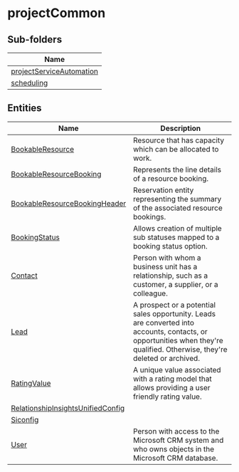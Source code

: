 # projectCommon


## Sub-folders

|Name|
|---|
|[projectServiceAutomation](https://docs.microsoft.com/en-us/common-data-model/schema/core/applicationcommon/foundationcommon/crmcommon/projectcommon/projectServiceAutomation/overview)|
|[scheduling](https://docs.microsoft.com/en-us/common-data-model/schema/core/applicationcommon/foundationcommon/crmcommon/projectcommon/scheduling/overview)|




## Entities

|Name|Description|
|---|---|
|[BookableResource](https://docs.microsoft.com/en-us/common-data-model/schema/core/applicationcommon/foundationcommon/crmcommon/projectcommon/BookableResource)|Resource that has capacity which can be allocated to work.  |
|[BookableResourceBooking](https://docs.microsoft.com/en-us/common-data-model/schema/core/applicationcommon/foundationcommon/crmcommon/projectcommon/BookableResourceBooking)|Represents the line details of a resource booking.  |
|[BookableResourceBookingHeader](https://docs.microsoft.com/en-us/common-data-model/schema/core/applicationcommon/foundationcommon/crmcommon/projectcommon/BookableResourceBookingHeader)|Reservation entity representing the summary of the associated resource bookings.  |
|[BookingStatus](https://docs.microsoft.com/en-us/common-data-model/schema/core/applicationcommon/foundationcommon/crmcommon/projectcommon/BookingStatus)|Allows creation of multiple sub statuses mapped to a booking status option.  |
|[Contact](https://docs.microsoft.com/en-us/common-data-model/schema/core/applicationcommon/foundationcommon/crmcommon/projectcommon/Contact)|Person with whom a business unit has a relationship, such as a customer, a supplier, or a colleague.  |
|[Lead](https://docs.microsoft.com/en-us/common-data-model/schema/core/applicationcommon/foundationcommon/crmcommon/projectcommon/Lead)|A prospect or a potential sales opportunity. Leads are converted into accounts, contacts, or opportunities when they're qualified. Otherwise, they're deleted or archived.  |
|[RatingValue](https://docs.microsoft.com/en-us/common-data-model/schema/core/applicationcommon/foundationcommon/crmcommon/projectcommon/RatingValue)|A unique value associated with a rating model that allows providing a user friendly rating value.  |
|[RelationshipInsightsUnifiedConfig](https://docs.microsoft.com/en-us/common-data-model/schema/core/applicationcommon/foundationcommon/crmcommon/projectcommon/RelationshipInsightsUnifiedConfig)|  |
|[Siconfig](https://docs.microsoft.com/en-us/common-data-model/schema/core/applicationcommon/foundationcommon/crmcommon/projectcommon/Siconfig)|  |
|[User](https://docs.microsoft.com/en-us/common-data-model/schema/core/applicationcommon/foundationcommon/crmcommon/projectcommon/User)|Person with access to the Microsoft CRM system and who owns objects in the Microsoft CRM database.  |
